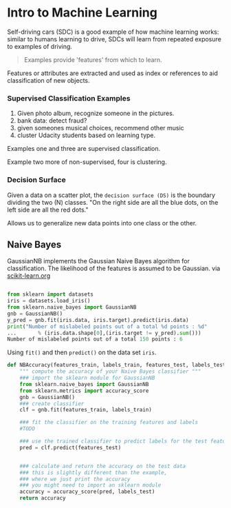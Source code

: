 # Intro to Machine Learning

Self-driving cars (SDC) is a good example of how machine learning works: similar to humans learning to drive, SDCs will learn from repeated exposure to examples of driving. 

> Examples provide 'features' from which to learn.

Features or attributes are extracted and used as index or references to aid classification of new objects. 

### Supervised Classification Examples 

1.  Given photo album, recognize someone in the pictures. 
2.  bank data: detect fraud? 
3. 	given someones musical choices, recommend other music 
4.  cluster Udacity students based on learning type. 

Examples one and three are supervised classification.  

Example two more of non-supervised, four is clustering. 

### Decision Surface 

Given a data on a scatter plot, the `decision surface (DS)` is the boundary dividing the two (N) classes.  "On the right side are all the blue dots, on the left side are all the red dots."

Allows us to generalize new data points into one class or the other.

## Naive Bayes

GaussianNB implements the Gaussian Naive Bayes algorithm for classification. The likelihood of the features is assumed to be Gaussian. via [scikit-learn.org](http://scikit-learn.org/stable/modules/naive_bayes.html#gaussian-naive-bayes)

```python

from sklearn import datasets
iris = datasets.load_iris()
from sklearn.naive_bayes import GaussianNB
gnb = GaussianNB()
y_pred = gnb.fit(iris.data, iris.target).predict(iris.data)
print("Number of mislabeled points out of a total %d points : %d"
...       % (iris.data.shape[0],(iris.target != y_pred).sum()))
Number of mislabeled points out of a total 150 points : 6
```

Using `fit()` and then `predict()` on the data set `iris`.

```python
def NBAccuracy(features_train, labels_train, features_test, labels_test):
    """ compute the accuracy of your Naive Bayes classifier """
    ### import the sklearn module for GaussianNB
    from sklearn.naive_bayes import GaussianNB
    from sklearn.metrics import accuracy_score
    gnb = GaussianNB()
    ### create classifier
    clf = gnb.fit(features_train, labels_train)

    ### fit the classifier on the training features and labels
    #TODO

    ### use the trained classifier to predict labels for the test features
    pred = clf.predict(features_test)


    ### calculate and return the accuracy on the test data
    ### this is slightly different than the example, 
    ### where we just print the accuracy
    ### you might need to import an sklearn module
    accuracy = accuracy_score(pred, labels_test)
    return accuracy
```